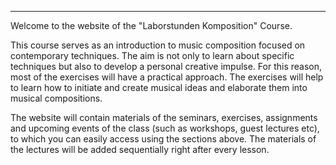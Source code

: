 
---
Welcome to the website of the "Laborstunden Komposition" Course.

This course serves as an introduction to music composition focused on contemporary techniques. The aim is not only to learn about specific techniques but also to develop a personal creative impulse. For this reason, most of the exercises will have a practical approach. The exercises will help to learn how to initiate and create musical ideas and elaborate them into musical compositions.

The website will contain materials of the seminars, exercises, assignments and upcoming events of the class (such as workshops, guest lectures etc), to which you can easily access using the sections above. The materials of the lectures will be added sequentially right after every lesson. 
